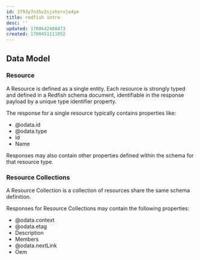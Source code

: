 ```yaml
---
id: 3793y7n35v2sjshzrvje4ye
title: redfish intro
desc: ''
updated: 1700642400473
created: 1700451111052
---
```


## Data Model

### Resource
  A Resource is defined as a single entity. Each resource is strongly typed and defined in a Redfish schema document, identifiable in the response payload by a unique type identifier property.

  The response for a single resource typically contains properties like:
  
 - @odata.id
 - @odata.type
 - Id
 - Name

  Responses may also contain other properties defined within the schema for that resource type.

### Resource Collections
  A Resource Collection is a collection of resources share the same schema definition.

  Responses for Resource Collections may contain the following properties:
 - @odata.context
 - @odata.etag
 - Description
 - Members
 - @odata.nextLink
 - Oem

